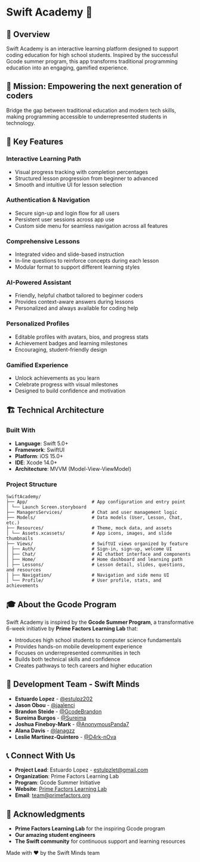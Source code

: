 # Swift Academy 📱

## 🌟 Overview

Swift Academy is an interactive learning platform designed to support coding education for high school students. Inspired by the successful Gcode summer program, this app transforms traditional programming education into an engaging, gamified experience.

## 🎯 Mission: Empowering the next generation of coders

Bridge the gap between traditional education and modern tech skills, making programming accessible to underrepresented students in technology.

## 🤖 Key Features

### **Interactive Learning Path**
- Visual progress tracking with completion percentages
- Structured lesson progression from beginner to advanced
- Smooth and intuitive UI for lesson selection

### **Authentication & Navigation**
- Secure sign-up and login flow for all users
- Persistent user sessions across app use
- Custom side menu for seamless navigation across all features

### **Comprehensive Lessons**
- Integrated video and slide-based instruction
- In-line questions to reinforce concepts during each lesson
- Modular format to support different learning styles

### **AI-Powered Assistant**
- Friendly, helpful chatbot tailored to beginner coders
- Provides context-aware answers during lessons
- Personalized and always available for coding help

### **Personalized Profiles**
- Editable profiles with avatars, bios, and progress stats
- Achievement badges and learning milestones
- Encouraging, student-friendly design

### **Gamified Experience**
- Unlock achievements as you learn
- Celebrate progress with visual milestones
- Designed to build confidence and motivation

## 🏗️ Technical Architecture

### **Built With**
- **Language**: Swift 5.0+
- **Framework**: SwiftUI
- **Platform**: iOS 15.0+
- **IDE**: Xcode 14.0+
- **Architecture**: MVVM (Model-View-ViewModel)

### **Project Structure**
```
SwiftAcademy/
├── App/                        # App configuration and entry point
│ └── Launch Screen.storyboard
├── ManagersServices/           # Chat and user management logic
├── Models/                     # Data models (User, Lesson, Chat, etc.)
├── Resources/                  # Theme, mock data, and assets
│ └── Assets.xcassets/          # App icons, images, and slide thumbnails
├── Views/                      # SwiftUI views organized by feature
│ ├── Auth/                     # Sign-in, sign-up, welcome UI
│ ├── Chat/                     # AI chatbot interface and components
│ ├── Home/                     # Home dashboard and learning path
│ ├── Lessons/                  # Lesson detail, slides, questions, and resources
│ ├── Navigation/               # Navigation and side menu UI
│ └── Profile/                  # User profile, stats, and achievements
```

## 🎓 About the Gcode Program

Swift Academy is inspired by the **Gcode Summer Program**, a transformative 6-week initiative by **Prime Factors Learning Lab** that:

- Introduces high school students to computer science fundamentals
- Provides hands-on mobile development experience
- Focuses on underrepresented communities in tech
- Builds both technical skills and confidence
- Creates pathways to tech careers and higher education

## 👥 Development Team - Swift Minds

- **Estuardo Lopez** - [@estulpz202](https://github.com/estulpz202)
- **Jason Obou** - [@jaalenci](https://github.com/jaalenci)
- **Brandon Steide** - [@GcodeBrandon](https://github.com/GcodeBrandon)
- **Sureima Burgos** - [@Sureima](https://github.com/Sureima)
- **Joshua Fineboy-Mark** - [@AnonymousPanda7](https://github.com/AnonymousPanda7)
- **Alana Davis** - [@lanagzz](https://github.com/lanagzz)
- **Leslie Martinez-Quintero** - [@D4rk-nOva](https://github.com/D4rk-nOva)

## 📞 Connect With Us

- **Project Lead**: Estuardo Lopez - estulpzlet@gmail.com
- **Organization**: Prime Factors Learning Lab
- **Program**: Gcode Summer Initiative
- **Website**: [Prime Factors Learning Lab](https://primefactors.org/programs/gcode)
- **Email**: team@primefactors.org

## 🙏 Acknowledgments

- **Prime Factors Learning Lab** for the inspiring Gcode program
- **Our amazing student engineers**
- **The Swift community** for continuous support and learning resources

Made with ❤️ by the Swift Minds team

